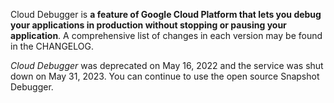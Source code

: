 
Cloud Debugger is **a feature of Google Cloud Platform that lets you debug your applications in production without stopping or pausing your application**. A comprehensive list of changes in each version may be found in the CHANGELOG.

_Cloud Debugger_ was deprecated on May 16, 2022 and the service was shut down on May 31, 2023. You can continue to use the open source Snapshot Debugger.